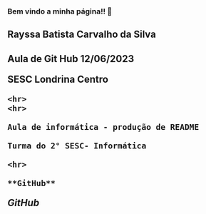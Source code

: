 ### Bem vindo a minha página!! 👋

<h2> Rayssa Batista Carvalho da Silva <h2>
  
  Aula de Git Hub 12/06/2023
  
  <b> SESC Londrina Centro <b>
    
    <hr>
    <hr>
    
    Aula de informática - produção de README
    
    Turma do 2° SESC- Informática
    
    <hr>
    
    **GitHub**
    
   _GitHub_

<!--
**CarvalhoRayssa/CarvalhoRayssa** is a ✨ _special_ ✨ repository because its `README.md` (this file) appears on your GitHub profile.

Here are some ideas to get you started:

- 🔭 I’m currently working on ...
- 🌱 I’m currently learning ...
- 👯 I’m looking to collaborate on ...
- 🤔 I’m looking for help with ...
- 💬 Ask me about ...
- 📫 How to reach me: ...
- 😄 Pronouns: ...
- ⚡ Fun fact: ...
-->
